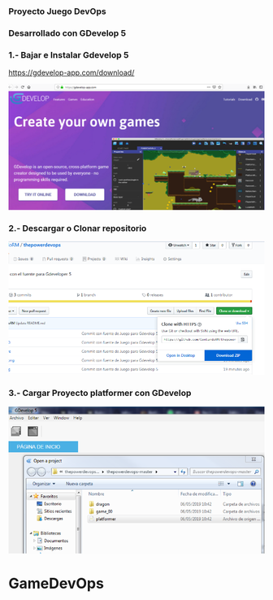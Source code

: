### Proyecto Juego DevOps
### Desarrollado con GDevelop 5

### 1.- Bajar e Instalar Gdevelop 5
https://gdevelop-app.com/download/

![GDevelop 5](https://github.com/ContardoRM/thepowerdevops/blob/master/img/gdevelop.PNG)

### 2.- Descargar o Clonar repositorio

![Repositorio](https://github.com/ContardoRM/thepowerdevops/blob/master/img/github.PNG)

### 3.- Cargar Proyecto platformer con GDevelop

![Proyecto](https://github.com/ContardoRM/thepowerdevops/blob/master/img/proyect.PNG)
# GameDevOps

